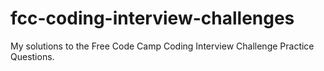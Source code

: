 # fcc-coding-interview-challenges

My solutions to the Free Code Camp Coding Interview Challenge Practice Questions.
